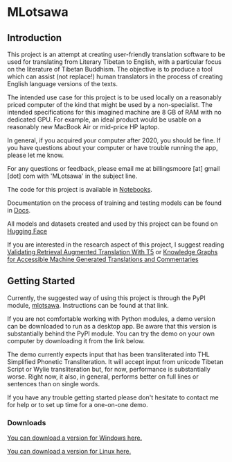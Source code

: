 # MLotsawa

## Introduction

This project is an attempt at creating user-friendly translation software to be used for translating from Literary Tibetan to English, with a particular focus on the literature of Tibetan Buddhism. The objective is to produce a tool which can assist (not replace!) human translators in the process of creating English language versions of the texts. 

The intended use case for this project is to be used locally on a reasonably priced computer of the kind that might be used by a non-specialist. The intended specifications for this imagined machine are 8 GB of RAM with no dedicated GPU. For example, an ideal product would be usable on a reasonably new MacBook Air or mid-price HP laptop.

In general, if you acquired your computer after 2020, you should be fine. If you have questions about your computer or have trouble running the app, please let me know.

For any questions or feedback, please email me at billingsmoore [at] gmail [dot] com with 'MLotsawa' in the subject line.

The code for this project is available in [Notebooks](https://github.com/billingsmoore/MLotsawa/tree/main/Notebooks).

Documentation on the process of training and testing models can be found in [Docs](https://github.com/billingsmoore/MLotsawa/tree/main/Docs).

All models and datasets created and used by this project can be found on [Hugging Face](https://huggingface.co/billingsmoore)

If you are interested in the research aspect of this project, I suggest reading [Validating Retrieval Augmented Translation With T5](Docs/OpenPechaForumPosts/Experiments/ValidatingRetrievalAugmentedTranslationWithT5.md) or [Knowledge Graphs for Accessible Machine Generated Translations and Commentaries](Docs/OpenPechaForumPosts/KnowledgeGraphs/KnowledgeGraphsforAccessibleMachineGeneratedTranslationsandCommentaries.md)

## Getting Started

Currently, the suggested way of using this project is through the PyPI module, [mlotsawa](https://pypi.org/project/mlotsawa/). Instructions can be found at that link.

If you are not comfortable working with Python modules, a demo version can be downloaded to run as a desktop app. Be aware that this version is substantially behind the PyPI module. You can try the demo on your own computer by downloading it from the link below. 

The demo currently expects input that has been transliterated into THL Simplified Phonetic Transliteration. It will accept input from unicode Tibetan Script or Wylie transliteration but, for now, performance is substantially worse. Right now, it also, in general, performs better on full lines or sentences than on single words.

If you have any trouble getting started please don't hesitate to contact me for help or to set up time for a one-on-one demo.

### Downloads

[You can download a version for Windows here.](https://drive.google.com/uc?export=download&id=1FTimh3FVE5JyvVnhWmglayiGMi3ohXHC)

[You can download a version for Linux here.](https://drive.google.com/uc?export=download&id=1qQlt5NN77WX0ox_Wgp9iBuTyC4tdFM7v)

